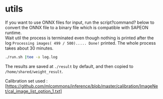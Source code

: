 # utils

If you want to use ONNX files for input, run the script?command? below to convert the ONNX file to a binary file which is compatible with SAPEON runtime.  
Wait util the process is terminated even though nothing is printed after the log `Processing images( 499 / 500)..... Done!` printed. The whole process takes about 30 minutes.

```bash
./run.sh |tee -a log.log
```

The results are saved at `./result` by default, and then copied to `/home/shared/weight_result`.

Calibration set used : [https://github.com/mlcommons/inference/blob/master/calibration/ImageNet/cal_image_list_option_1.txt]
